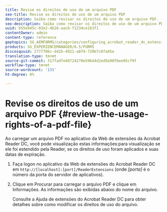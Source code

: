 ```yaml
---
title: Revise os direitos de uso de um arquivo PDF
seo-title: Revise os direitos de uso de um arquivo PDF
description: Saiba como revisar os direitos de uso de um arquivo PDF.
seo-description: Saiba como revisar os direitos de uso de um arquivo PDF.
uuid: b55e945c-03e2-4b26-aacb-f1234ce163f1
contentOwner: admin
content-type: reference
geptopics: SG_AEMFORMS/categories/configuring_acrobat_reader_dc_extensions
products: SG_EXPERIENCEMANAGER/6.5/FORMS
discoiquuid: 2777706c-d42b-4921-a8f4-720b7c0fa45e
translation-type: tm+mt
source-git-commit: 317fadfe48724270e59644d2ed9a90fbee95cf9f
workflow-type: tm+mt
source-wordcount: '131'
ht-degree: 0%

---
```



# Revise os direitos de uso de um arquivo PDF {#review-the-usage-rights-of-a-pdf-file}

Ao carregar um arquivo PDF no aplicativo da Web de extensões da Acrobat Reader DC, você pode visualização estas informações:para visualização se ele foi estendido pela Reader, se os direitos de uso foram aplicados e suas datas de expiração.

1. Faça logon no aplicativo da Web de extensões do Acrobat Reader DC em `http://[localhost]:[port]/ReaderExtensions` (onde *[porta]* é o número da porta do servidor de aplicativos).
1. Clique em Procurar para carregar o arquivo PDF e clique em Informações. As informações são exibidas abaixo do nome do arquivo.

   Consulte a Ajuda de extensões do Acrobat Reader DC para obter detalhes sobre como modificar os direitos de uso do arquivo.

